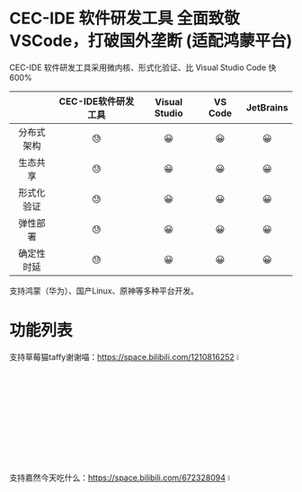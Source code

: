 # CEC-IDE 软件研发工具 全面致敬 VSCode，打破国外垄断 (适配鸿蒙平台)

CEC-IDE 软件研发工具采用微内核、形式化验证、比 Visual Studio Code 快 600%

| | CEC-IDE软件研发工具 | Visual Studio | VS Code | JetBrains | 
| :-----:| :----: | :----: | :----: | :----: |
|分布式架构 |😓|😀|😀|😀|
| 生态共享 |😓|😀|😀|😀|
|形式化验证|😓|😀|😀|😀|
|弹性部署|😓|😀|😀|😀|
|确定性时延|😓|😀|😀|😀|

支持鸿蒙（华为）、国产Linux、原神等多种平台开发。

# 功能列表

支持草莓猫taffy谢谢喵：https://space.bilibili.com/1210816252
<img src="https://github.com/qian-o/OpenCEC-IDE/assets/84434846/0e7e2c75-74c6-4ef5-8f54-1fa9dfefc69c" width="5%">

支持嘉然今天吃什么：https://space.bilibili.com/672328094
<img src="https://github.com/qian-o/OpenCEC-IDE/assets/84434846/faf3ee5b-ebcf-4695-90e2-3584bbc3cbeb" width="5%">
